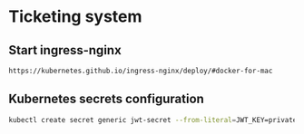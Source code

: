 # Ticketing system

## Start ingress-nginx

```bash
https://kubernetes.github.io/ingress-nginx/deploy/#docker-for-mac
```

## Kubernetes secrets configuration

```bash
kubectl create secret generic jwt-secret --from-literal=JWT_KEY=private-key
```

